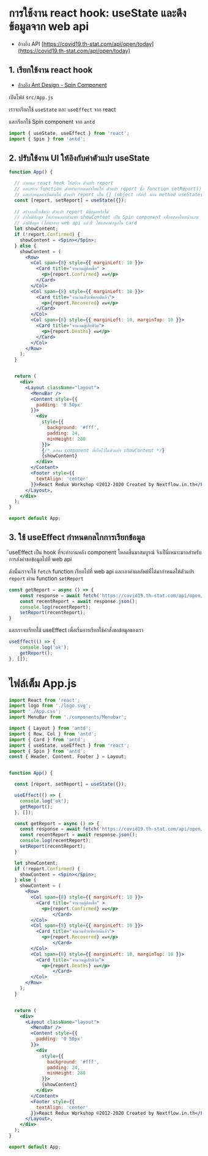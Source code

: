 
# การใช้งาน react hook: useState และดึงข้อมูลจาก web api

- อ้างอิง API [https://covid19.th-stat.com/api/open/today](https://covid19.th-stat.com/api/open/today)

## 1. เรียกใช้งาน react hook 

- [อ้างอิง Ant Design - Spin Component](https://ant.design/components/spin/)

เปิดไฟล์ `src/App.js` 

เราจะเรียกใช้ `useState` และ `useEffect` จาก react

และเรียกใช้ Spin component จาก `antd`

```js
import { useState, useEffect } from 'react';
import { Spin } from 'antd';
```

## 2. ปรับใช้งาน UI ให้อิงกับค่าตัวแปร useState

```jsx
function App() {

  // กำหนด react hook ให้สร้าง ตัวแปร report 
  // และสร้าง function สำหรับกำหนดค่าใหม่ให้ ตัวแปร report ชื่อ function setReport()
  // และกำหนดค่าเริ่มต้นให้ ตัวแปร report เป็น {} (object เปล่า) ผ่าน method useState()
  const [report, setReport] = useState({});
 
  // สร้างกลไกเช็คว่า ตัวแปร report มีข้อมูลหรือไม่ 
  // ถ้าไม่มีข้อมูล ให้กำหนดค่าตัวแปร showContent เป็น Spin component เพื่อแสดงในหน้าแอพ
  // ถ้ามีข้อมูล (ได้มาจาก web api แล้ว) ให้แสดงข้อมูลใน card 
  let showContent;
  if (!report.Confirmed) {
    showContent = <Spin></Spin>;
  } else {
    showContent = (
      <Row>
        <Col span={8} style={{ marginLeft: 10 }}>
          <Card title="จำนวนผู้ติดเชื้อ" >
            <p>{report.Confirmed} คน</p>
          </Card>
        </Col>
        <Col span={8} style={{ marginLeft: 10 }}>
          <Card title="จำนวนป่วยที่หายดีแล้ว">
            <p>{report.Recovered} คน</p>
          </Card>
        </Col>
        <Col span={8} style={{ marginLeft: 10, marginTop: 10 }}>
          <Card title="จำนวนผู้เสียชีวิต">
            <p>{report.Deaths} คน</p>
          </Card>
        </Col>
      </Row>
    );
  }


  return (
    <div>
      <Layout className="layout">
        <MenuBar />
        <Content style={{
          padding: '0 50px'
        }}>
          <div
            style={{
              background: '#fff',
              padding: 24,
              minHeight: 280
            }}>
            {/* แสดง component ที่เก็บไว้ในตัวแปร showContent */}
            {showContent}
          </div>
        </Content>
        <Footer style={{
          textAlign: 'center'
        }}>React Redux Workshop ©2012-2020 Created by Nextflow.in.th</Footer>
      </Layout>,
    </div>
  );
}

export default App;
```

## 3. ใช้ useEffect กำหนดกลไกการเรียกข้อมูล

ีuseEffect เป็น hook ที่จะทำงานหลัง component โหลดขึ้นมาสมบูรณ์ จึงเป็นี่เหมาะมากสำหรับการส่งคำขอข้อมูลไปที่ web api 

ดังนั้นเราจะใช้ `fetch` function เรียกไปที่ web api และเอาค่าผลลัพธ์ที่ได้มากำหนดให้ตัวแปร `report` ผ่าน function `setReport`

```jsx
const getReport = async () => {
    const response = await fetch('https://covid19.th-stat.com/api/open/today');
    const recentReport = await response.json();
    console.log(recentReport);
    setReport(recentReport);
}
```

และเราจะเรียกใช้ useEffect เพื่อเริ่มการเรียกใช้คำสั่งขอข้อมูลของเรา

```jsx
useEffect(() => {
    console.log('ok');
    getReport();
}, []);
```

# ไฟล์เต็ม App.js

```jsx
import React from 'react';
import logo from './logo.svg';
import './App.css';
import MenuBar from './components/Menubar';

import { Layout } from 'antd';
import { Row, Col } from 'antd';
import { Card } from 'antd';
import { useState, useEffect } from 'react';
import { Spin } from 'antd';
const { Header, Content, Footer } = Layout;


function App() {

  const [report, setReport] = useState({});

  useEffect(() => {
    console.log('ok');
    getReport();
  }, []);

  const getReport = async () => {
    const response = await fetch('https://covid19.th-stat.com/api/open/today');
    const recentReport = await response.json();
    console.log(recentReport);
    setReport(recentReport);
  }

  let showContent;
  if (!report.Confirmed) {
    showContent = <Spin></Spin>;
  } else {
    showContent = (
      <Row>
        <Col span={8} style={{ marginLeft: 10 }}>
          <Card title="จำนวนผู้ติดเชื้อ" >
            <p>{report.Confirmed} คน</p>
                </Card>
        </Col>
        <Col span={8} style={{ marginLeft: 10 }}>
          <Card title="จำนวนป่วยที่หายดีแล้ว">
            <p>{report.Recovered} คน</p>
                </Card>
        </Col>
        <Col span={8} style={{ marginLeft: 10, marginTop: 10 }}>
          <Card title="จำนวนผู้เสียชีวิต">
            <p>{report.Deaths} คน</p>
                </Card>
        </Col>
      </Row>
    );
  }


  return (
    <div>
      <Layout className="layout">
        <MenuBar />
        <Content style={{
          padding: '0 50px'
        }}>
          <div
            style={{
              background: '#fff',
              padding: 24,
              minHeight: 280
            }}>
            {showContent}
          </div>
        </Content>
        <Footer style={{
          textAlign: 'center'
        }}>React Redux Workshop ©2012-2020 Created by Nextflow.in.th</Footer>
      </Layout>,
    </div>
  );
}

export default App;

```